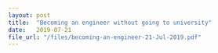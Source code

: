 ```yaml
---
layout: post
title:  "Becoming an engineer without going to university"
date:   2019-07-21
file_url: "/files/becoming-an-engineer-21-Jul-2019.pdf"
---
```

